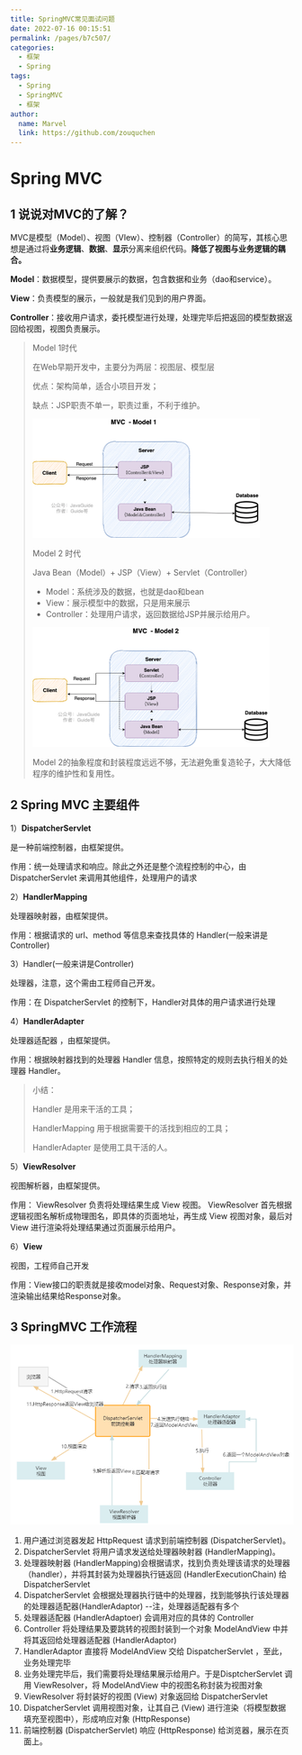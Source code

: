 ```yaml
---
title: SpringMVC常见面试问题
date: 2022-07-16 00:15:51
permalink: /pages/b7c507/
categories:
  - 框架
  - Spring
tags:
  - Spring
  - SpringMVC
  - 框架
author: 
  name: Marvel
  link: https://github.com/zouquchen
---
```

# Spring MVC

## 1 说说对MVC的了解？

MVC是模型（Model）、视图（VIew）、控制器（Controller）的简写，其核心思想是通过将**业务逻辑**、**数据**、**显示**分离来组织代码。**降低了视图与业务逻辑的耦合。**

**Model**：数据模型，提供要展示的数据，包含数据和业务（dao和service）。

**View**：负责模型的展示，一般就是我们见到的用户界面。

**Controller**：接收用户请求，委托模型进行处理，处理完毕后把返回的模型数据返回给视图，视图负责展示。

> Model 1时代
>
> 在Web早期开发中，主要分为两层：视图层、模型层
>
> 优点：架构简单，适合小项目开发；
>
> 缺点：JSP职责不单一，职责过重，不利于维护。
>
> <img src="https://raw.githubusercontent.com/zouquchen/Images/main/imgs/mvc-mode1.png" alt="mvc-mode1" style="zoom:50%;" />
>
> Model 2 时代
>
> Java Bean（Model）+ JSP（View）+ Servlet（Controller）
>
> - Model：系统涉及的数据，也就是dao和bean
> - View：展示模型中的数据，只是用来展示
> - Controller：处理用户请求，返回数据给JSP并展示给用户。
>
> <img src="https://raw.githubusercontent.com/zouquchen/Images/main/imgs/mvc-model2.png" alt="img" style="zoom:50%;" />
>
> Model 2的抽象程度和封装程度远远不够，无法避免重复造轮子，大大降低程序的维护性和复用性。

## 2 Spring MVC 主要组件

1）**DispatcherServlet**

是一种前端控制器，由框架提供。

作用：统一处理请求和响应。除此之外还是整个流程控制的中心，由 DispatcherServlet 来调用其他组件，处理用户的请求

2）**HandlerMapping**

处理器映射器，由框架提供。

作用：根据请求的 url、method 等信息来查找具体的 Handler(一般来讲是Controller)

3）Handler(一般来讲是Controller)

处理器，注意，这个需由工程师自己开发。

作用：在 DispatcherServlet 的控制下，Handler对具体的用户请求进行处理

4）**HandlerAdapter**

处理器适配器 ，由框架提供。

作用：根据映射器找到的处理器 Handler 信息，按照特定的规则去执行相关的处理器 Handler。

> 小结：
>
> Handler 是用来干活的工具；
>
> HandlerMapping 用于根据需要干的活找到相应的工具；
>
> HandlerAdapter 是使用工具干活的人。

5）**ViewResolver**

视图解析器，由框架提供。

作用： ViewResolver 负责将处理结果生成 View 视图。 ViewResolver 首先根据逻辑视图名解析成物理图名，即具体的页面地址，再生成 View 视图对象，最后对 View 进行渲染将处理结果通过页面展示给用户。

6）**View**

视图，工程师自己开发

作用：View接口的职责就是接收model对象、Request对象、Response对象，并渲染输出结果给Response对象。

## 3 SpringMVC 工作流程

![image-20220609225445322](https://raw.githubusercontent.com/zouquchen/Images/main/imgs/image-20220609225445322.png)



1. 用户通过浏览器发起 HttpRequest 请求到前端控制器 (DispatcherServlet)。
2. DispatcherServlet 将用户请求发送给处理器映射器 (HandlerMapping)。
3. 处理器映射器 (HandlerMapping)会根据请求，找到负责处理该请求的处理器（handler），并将其封装为处理器执行链返回 (HandlerExecutionChain) 给 DispatcherServlet 
4. DispatcherServlet 会根据处理器执行链中的处理器，找到能够执行该处理器的处理器适配器(HandlerAdaptor)    --注，处理器适配器有多个
5. 处理器适配器 (HandlerAdaptoer) 会调用对应的具体的 Controller
6. Controller 将处理结果及要跳转的视图封装到一个对象 ModelAndView 中并将其返回给处理器适配器 (HandlerAdaptor)
7. HandlerAdaptor 直接将 ModelAndView 交给 DispatcherServlet ，至此，业务处理完毕
8. 业务处理完毕后，我们需要将处理结果展示给用户。于是DisptcherServlet 调用 ViewResolver，将 ModelAndView 中的视图名称封装为视图对象
9. ViewResolver 将封装好的视图 (View) 对象返回给 DispatcherServlet
10. DispatcherServlet 调用视图对象，让其自己 (View) 进行渲染（将模型数据填充至视图中），形成响应对象 (HttpResponse)
11. 前端控制器 (DispatcherServlet) 响应 (HttpResponse) 给浏览器，展示在页面上。

